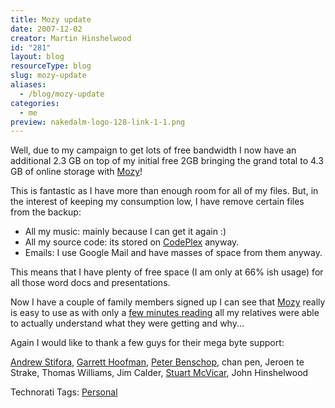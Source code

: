 ```yaml
---
title: Mozy update
date: 2007-12-02
creator: Martin Hinshelwood
id: "281"
layout: blog
resourceType: blog
slug: mozy-update
aliases:
  - /blog/mozy-update
categories:
  - me
preview: nakedalm-logo-128-link-1-1.png
---
```


Well, due to my campaign to get lots of free bandwidth I now have an additional 2.3 GB on top of my initial free 2GB bringing the grand total to 4.3 GB of online storage with [Mozy](https://mozy.com/?code=8R96AG)!

This is fantastic as I have more than enough room for all of my files. But, in the interest of keeping my consumption low, I have remove certain files from the backup:

- All my music: mainly because I can get it again :)
- All my source code: its stored on [CodePlex](http://www.codeplex.com "CodePlex") anyway.
- Emails: I use Google Mail and have masses of space from them anyway.

This means that I have plenty of free space (I am only at 66% ish usage) for all those word docs and presentations.

Now I have a couple of family members signed up I can see that [Mozy](https://mozy.com/?code=8R96AG) really is easy to use as with only a [few minutes reading](https://mozy.com/support) all my relatives were able to actually understand what they were getting and why...

Again I would like to thank a few guys for their mega byte support:

[Andrew Stifora](http://stifora.com/), [Garrett Hoofman](http://geekswithblogs.net/gambit_sunob/Default.aspx), [Peter Benschop](http://www.linkedin.com/pub/2/56A/667), chan pen, Jeroen te Strake, Thomas Williams, Jim Calder, [Stuart McVicar](http://stuartmcvicar.net/2007/08/26/charging-membership-for-forums/), John Hinshelwood

Technorati Tags: [Personal](http://technorati.com/tags/Personal)
